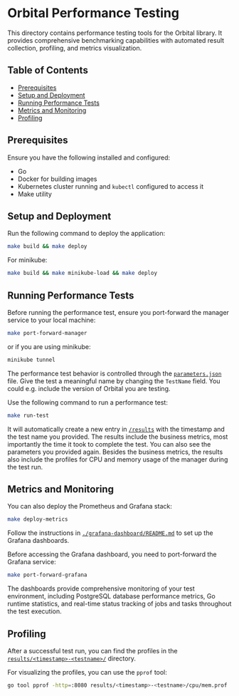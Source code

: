 # Orbital Performance Testing

This directory contains performance testing tools for the Orbital library. It provides comprehensive benchmarking capabilities with automated result collection, profiling, and metrics visualization.

## Table of Contents

- [Prerequisites](#prerequisites)
- [Setup and Deployment](#setup-and-deployment)
- [Running Performance Tests](#running-performance-tests)
- [Metrics and Monitoring](#metrics-and-monitoring)
- [Profiling](#profiling)

## Prerequisites

Ensure you have the following installed and configured:

- Go
- Docker for building images
- Kubernetes cluster running and `kubectl` configured to access it
- Make utility

## Setup and Deployment

Run the following command to deploy the application:

```bash
make build && make deploy
```

For minikube:
```bash
make build && make minikube-load && make deploy
```

## Running Performance Tests

Before running the performance test, ensure you port-forward the manager service to your local machine:

```bash
make port-forward-manager
```

or if you are using minikube:

```bash
minikube tunnel
```

The performance test behavior is controlled through the [`parameters.json`](./parameters.json) file. Give the test a meaningful name by changing the `TestName` field. You could e.g. include the version of Orbital you are testing.

Use the following command to run a performance test:

```bash
make run-test
```

It will automatically create a new entry in [`/results`](./results) with the timestamp and the test name you provided.
The results include the business metrics, most importantly the time it took to complete the test.
You can also see the parameters you provided again.
Besides the business metrics, the results also include the profiles for CPU and memory usage of the manager during the test run.

## Metrics and Monitoring

You can also deploy the Prometheus and Grafana stack:

```bash
make deploy-metrics
```

Follow the instructions in [`./grafana-dashboard/README.md`](./grafana-dashboard/README.md) to set up the Grafana dashboards.

Before accessing the Grafana dashboard, you need to port-forward the Grafana service:

```bash
make port-forward-grafana
```

The dashboards provide comprehensive monitoring of your test environment, including PostgreSQL database performance metrics, Go runtime statistics, and real-time status tracking of jobs and tasks throughout the test execution.

## Profiling

After a successful test run, you can find the profiles in the [`results/<timestamp>-<testname>/`](./results) directory.

For visualizing the profiles, you can use the `pprof` tool:

```bash
go tool pprof -http=:8080 results/<timestamp>-<testname>/cpu/mem.prof
```

